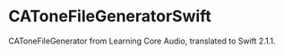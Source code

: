 # CAToneFileGeneratorSwift
CAToneFileGenerator from Learning Core Audio, translated to Swift 2.1.1.
